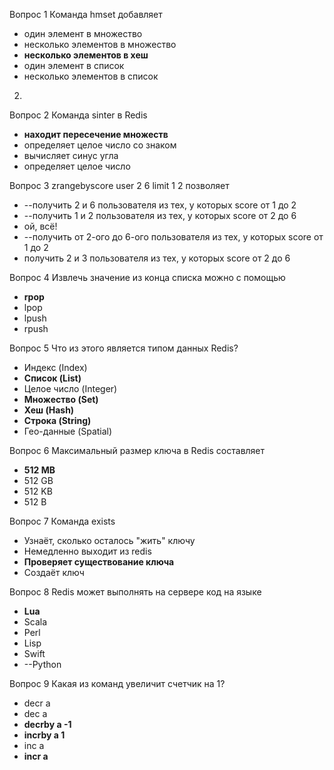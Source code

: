 Вопрос 1
Команда hmset добавляет
 * один элемент в множество
 * несколько элементов в множество
 * **несколько элементов в хеш**
 * один элемент в список
 * несколько элементов в список
2.
Вопрос 2
Команда sinter в Redis
 * **находит пересечение множеств**
 * определяет целое число со знаком
 * вычисляет синус угла
 * определяет целое число

Вопрос 3
zrangebyscore user 2 6 limit 1 2 позволяет
 * --получить 2 и 6 пользователя из тех, у которых score от 1 до 2
 * --получить 1 и 2 пользователя из тех, у которых score от 2 до 6
 * ой, всё!
 * --получить от 2-ого до 6-ого пользователя из тех, у которых score от 1 до 2
 * получить 2 и 3 пользователя из тех, у которых score от 2 до 6

Вопрос 4
Извлечь значение из конца списка можно с помощью
 * **rpop**
 * lpop
 * lpush
 * rpush

Вопрос 5
Что из этого является типом данных Redis?
 * Индекс (Index)
 * **Список (List)**
 * Целое число (Integer)
 * **Множество (Set)**
 * **Хеш (Hash)**
 * **Строка (String)**
 * Гео-данные (Spatial)

Вопрос 6
Максимальный размер ключа в Redis составляет
 * **512 MB**
 * 512 GB
 * 512 KB
 * 512 B

Вопрос 7
Команда exists
 * Узнаёт, сколько осталось "жить" ключу
 * Немедленно выходит из redis
 * **Проверяет существование ключа**
 * Создаёт ключ

Вопрос 8
Redis может выполнять на сервере код на языке
 * **Lua**
 * Scala
 * Perl
 * Lisp
 * Swift
 * --Python

Вопрос 9
Какая из команд увеличит счетчик на 1?
 * decr a
 * dec a
 * **decrby a -1**
 * **incrby a 1**
 * inc a
 * **incr a**
